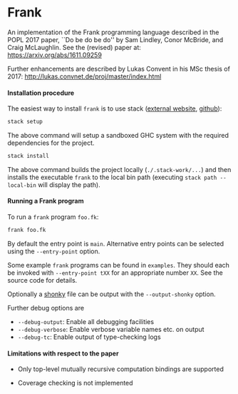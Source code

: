 # Frank

An implementation of the Frank programming language described in the
POPL 2017 paper, ``Do be do be do'' by Sam Lindley, Conor McBride, and Craig
McLaughlin. See the (revised) paper at: https://arxiv.org/abs/1611.09259

Further enhancements are described by Lukas Convent in his MSc thesis of 2017:
http://lukas.convnet.de/proj/master/index.html

#### Installation procedure

The easiest way to install `frank` is to use stack ([external
website](https://www.haskellstack.org),
[github](https://github.com/commercialhaskell/stack)):

```bash
stack setup
```

The above command will setup a sandboxed GHC system with the required
dependencies for the project.

```bash
stack install
```

The above command builds the project locally (`./.stack-work/...`) and then
installs the executable `frank` to the local bin path (executing `stack path
--local-bin` will display the path).

#### Running a Frank program

To run a `frank` program `foo.fk`:

````bash
frank foo.fk
````

By default the entry point is `main`. Alternative entry points can be
selected using the `--entry-point` option.

Some example `frank` programs can be found in `examples`. They should
each be invoked with `--entry-point tXX` for an appropriate number
`XX`. See the source code for details.

Optionally a [shonky](https://github.com/pigworker/shonky) file can be
output with the `--output-shonky` option.

Further debug options are
* `--debug-output`: Enable all debugging facilities
* `--debug-verbose`: Enable verbose variable names etc. on output
* `--debug-tc`: Enable output of type-checking logs

#### Limitations with respect to the paper

 * Only top-level mutually recursive computation bindings are
   supported

 * Coverage checking is not implemented
